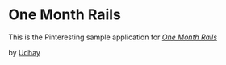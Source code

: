 # One Month Rails

This is the Pinteresting sample application for
[*One Month Rails*](http://onemonthrails.com)

by [Udhay](http://udhay.com)